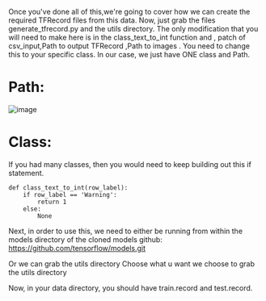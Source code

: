 
Once you've done all of this,we're going to cover how we can create the required TFRecord files from this data.
Now, just grab the files generate_tfrecord.py and the utils directory. The only modification that you will need to make here is in the class_text_to_int function and , patch of csv_input,Path to output TFRecord ,Path to images .
You need to change this to your specific class. In our case, we just have ONE class and Path.

# Path:

![image](https://user-images.githubusercontent.com/56115477/149851068-227024fd-463e-44b4-94c4-415b92e60eb3.png)



# Class:
If you had many classes, then you would need to keep building out this if statement.

```
def class_text_to_int(row_label):
    if row_label == 'Warning':
        return 1
    else:
        None
```

Next, in order to use this, we need to either be running from within the models directory of the cloned models github:
https://github.com/tensorflow/models.git


Or we can grab the utils directory
Choose what u want we choose to grab the utils directory



Now, in your data directory, you should have train.record and test.record.



